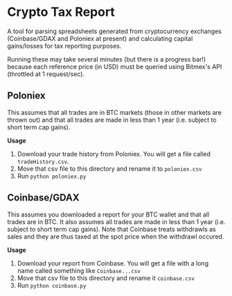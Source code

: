 # Crypto Tax Report
A tool for parsing spreadsheets generated from cryptocurrency exchanges (Coinbase/GDAX and Poloniex at present) and calculating capital gains/losses for tax reporting purposes.

Running these may take several minutes (but there is a progress bar!) because each reference price (in USD) must be queried using Bitmex's API (throttled at 1 request/sec).

## Poloniex

This assumes that all trades are in BTC markets (those in other markets are thrown out) and that all trades are made in less than 1 year (i.e. subject to short term cap gains).

**Usage**

1. Download your trade history from Poloniex. You will get a file called `tradeHistory.csv`.
2. Move that csv file to this directory and rename it to `poloniex.csv`
3. Run `python poloniex.py`

## Coinbase/GDAX

This assumes you downloaded a report for your BTC wallet and that all trades are in BTC. It also assumes all trades are made in less than 1 year (i.e. subject to short term cap gains). Note that Coinbase treats withdrawls as sales and they are thus taxed at the spot price when the withdrawl occured.

**Usage**

1. Download your report from Coinbase. You will get a file with a long name called something like `Coinbase...csv`
2. Move that csv file to this directory and rename it `coinbase.csv`
3. Run `python coinbase.py`

